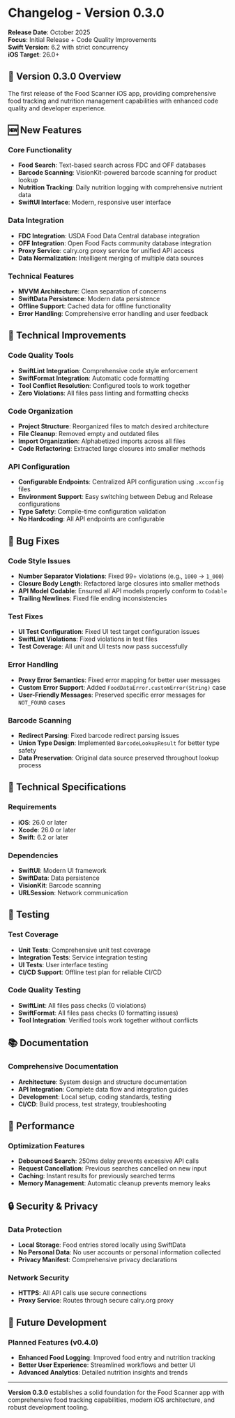 # Changelog - Version 0.3.0

**Release Date**: October 2025  
**Focus**: Initial Release + Code Quality Improvements  
**Swift Version**: 6.2 with strict concurrency  
**iOS Target**: 26.0+

## 🎯 Version 0.3.0 Overview

The first release of the Food Scanner iOS app, providing comprehensive food tracking and nutrition management capabilities with enhanced code quality and developer experience.

## 🆕 New Features

### Core Functionality
- **Food Search**: Text-based search across FDC and OFF databases
- **Barcode Scanning**: VisionKit-powered barcode scanning for product lookup
- **Nutrition Tracking**: Daily nutrition logging with comprehensive nutrient data
- **SwiftUI Interface**: Modern, responsive user interface

### Data Integration
- **FDC Integration**: USDA Food Data Central database integration
- **OFF Integration**: Open Food Facts community database integration
- **Proxy Service**: calry.org proxy service for unified API access
- **Data Normalization**: Intelligent merging of multiple data sources

### Technical Features
- **MVVM Architecture**: Clean separation of concerns
- **SwiftData Persistence**: Modern data persistence
- **Offline Support**: Cached data for offline functionality
- **Error Handling**: Comprehensive error handling and user feedback

## 🔧 Technical Improvements

### Code Quality Tools
- **SwiftLint Integration**: Comprehensive code style enforcement
- **SwiftFormat Integration**: Automatic code formatting
- **Tool Conflict Resolution**: Configured tools to work together
- **Zero Violations**: All files pass linting and formatting checks

### Code Organization
- **Project Structure**: Reorganized files to match desired architecture
- **File Cleanup**: Removed empty and outdated files
- **Import Organization**: Alphabetized imports across all files
- **Code Refactoring**: Extracted large closures into smaller methods

### API Configuration
- **Configurable Endpoints**: Centralized API configuration using `.xcconfig` files
- **Environment Support**: Easy switching between Debug and Release configurations
- **Type Safety**: Compile-time configuration validation
- **No Hardcoding**: All API endpoints are configurable

## 🐛 Bug Fixes

### Code Style Issues
- **Number Separator Violations**: Fixed 99+ violations (e.g., `1000` → `1_000`)
- **Closure Body Length**: Refactored large closures into smaller methods
- **API Model Codable**: Ensured all API models properly conform to `Codable`
- **Trailing Newlines**: Fixed file ending inconsistencies

### Test Fixes
- **UI Test Configuration**: Fixed UI test target configuration issues
- **SwiftLint Violations**: Fixed violations in test files
- **Test Coverage**: All unit and UI tests now pass successfully

### Error Handling
- **Proxy Error Semantics**: Fixed error mapping for better user messages
- **Custom Error Support**: Added `FoodDataError.customError(String)` case
- **User-Friendly Messages**: Preserved specific error messages for `NOT_FOUND` cases

### Barcode Scanning
- **Redirect Parsing**: Fixed barcode redirect parsing issues
- **Union Type Design**: Implemented `BarcodeLookupResult` for better type safety
- **Data Preservation**: Original data source preserved throughout lookup process

## 🔧 Technical Specifications

### Requirements
- **iOS**: 26.0 or later
- **Xcode**: 26.0 or later
- **Swift**: 6.2 or later

### Dependencies
- **SwiftUI**: Modern UI framework
- **SwiftData**: Data persistence
- **VisionKit**: Barcode scanning
- **URLSession**: Network communication

## 🧪 Testing

### Test Coverage
- **Unit Tests**: Comprehensive unit test coverage
- **Integration Tests**: Service integration testing
- **UI Tests**: User interface testing
- **CI/CD Support**: Offline test plan for reliable CI/CD

### Code Quality Testing
- **SwiftLint**: All files pass checks (0 violations)
- **SwiftFormat**: All files pass checks (0 formatting issues)
- **Tool Integration**: Verified tools work together without conflicts

## 📚 Documentation

### Comprehensive Documentation
- **Architecture**: System design and structure documentation
- **API Integration**: Complete data flow and integration guides
- **Development**: Local setup, coding standards, testing
- **CI/CD**: Build process, test strategy, troubleshooting

## 🚀 Performance

### Optimization Features
- **Debounced Search**: 250ms delay prevents excessive API calls
- **Request Cancellation**: Previous searches cancelled on new input
- **Caching**: Instant results for previously searched terms
- **Memory Management**: Automatic cleanup prevents memory leaks

## 🔒 Security & Privacy

### Data Protection
- **Local Storage**: Food entries stored locally using SwiftData
- **No Personal Data**: No user accounts or personal information collected
- **Privacy Manifest**: Comprehensive privacy declarations

### Network Security
- **HTTPS**: All API calls use secure connections
- **Proxy Service**: Routes through secure calry.org proxy

## 🔮 Future Development

### Planned Features (v0.4.0)
- **Enhanced Food Logging**: Improved food entry and nutrition tracking
- **Better User Experience**: Streamlined workflows and better UI
- **Advanced Analytics**: Detailed nutrition insights and trends

---

**Version 0.3.0** establishes a solid foundation for the Food Scanner app with comprehensive food tracking capabilities, modern iOS architecture, and robust development tooling.